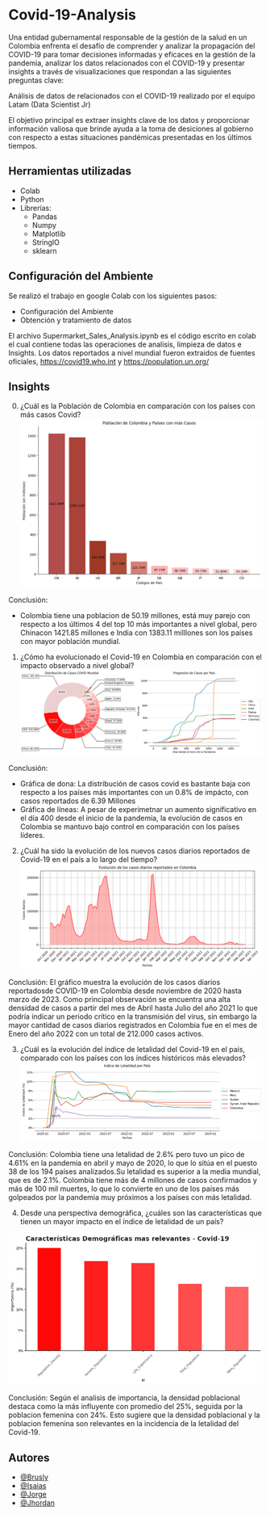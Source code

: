 # Covid-19-Analysis
Una entidad gubernamental responsable de la gestión de la salud en un Colombia enfrenta el desafío de comprender y analizar la propagación del COVID-19 para tomar decisiones informadas y eficaces en la gestión de la pandemia, analizar los datos relacionados con el COVID-19 y presentar insights a través de visualizaciones que respondan a las siguientes preguntas clave:

Análisis de datos de relacionados con el COVID-19 realizado por el equipo Latam (Data Scientist Jr)

El objetivo principal es extraer insights clave de los datos y proporcionar información valiosa que brinde ayuda a la toma de desiciones al gobierno con respecto a estas situaciones pandémicas presentadas en los últimos tiempos.

## Herramientas utilizadas
- Colab
- Python
- Librerías:
  - Pandas
  - Numpy
  - Matplotlib
  - StringIO
  - sklearn

## Configuración del Ambiente
Se realizó el trabajo en google Colab con los siguientes pasos:
- Configuración del Ambiente
- Obtención y tratamiento de datos

El archivo Supermarket_Sales_Analysis.ipynb es el código escrito en colab el cual contiene todas las operaciones de analisis, limpieza de datos e Insights.
Los datos reportados a nivel mundial fueron extraidos de fuentes oficiales, https://covid19.who.int y https://population.un.org/

## Insights

0. ¿Cuál es la Población de Colombia en comparación con los países con más casos Covid?
![image](https://github.com/TigerXHero/Covid-19-Analysis/blob/main/images/0.png)

Conclusión:
- Colombia tiene una poblacion de 50.19 millones, está muy parejo con respecto a los últimos 4 del top 10 más importantes a nivel global, pero Chinacon 1421.85 millones e India con 1383.11 milllones son los países con mayor población mundial.
  
1. ¿Cómo ha evolucionado el Covid-19 en Colombia en comparación con el impacto observado a nivel global?
![image](https://github.com/TigerXHero/Covid-19-Analysis/blob/main/images/1.png)

Conclusión:
- Gráfica de dona: La distribución de casos covid es bastante baja con respecto a los países más importantes con un 0.8% de impácto, con casos reportados de 6.39 Millones
- Gráfica de líneas: A pesar de experimetnar un aumento significativo en el día 400 desde el inicio de la pandemia, la evolución de casos en Colombia se mantuvo bajo control en comparación con los países líderes.

2. ¿Cuál ha sido la evolución de los nuevos casos diarios reportados de Covid-19 en el país a lo largo del tiempo?
![image](https://github.com/TigerXHero/Covid-19-Analysis/blob/main/images/2.png)

Conclusión:
El gráfico muestra la evolución de los casos diarios reportadosde COVID-19 en Colombia desde noviembre de 2020 hasta
marzo de 2023. Como principal observación se encuentra una
alta densidad de casos a partir del mes de Abril hasta Julio del
año 2021 lo que podría indicar un periodo crítico en la transmisión
del virus, sin embargo la mayor cantidad de casos diarios
registrados en Colombia fue en el mes de Enero del
año 2022 con un total de 212.000 casos activos.

3. ¿Cuál es la evolución del índice de letalidad del Covid-19 en el país, comparado con los países con los índices históricos más elevados?
![image](https://github.com/TigerXHero/Covid-19-Analysis/blob/main/images/3.png)

Conclusión:
Colombia tiene una letalidad de 2.6% pero tuvo un pico de 4.61% en la pandemia en abril y mayo de 2020, lo que lo sitúa en el puesto 38 de los 194 países analizados.Su letalidad es superior a la media mundial, que es de 2.1%. Colombia tiene más de 4 millones de casos confirmados y más de 100 mil muertes, lo que lo convierte en uno de los países más golpeados por la pandemia muy próximos a los países con más letalidad.

4. Desde una perspectiva demográfica, ¿cuáles son las características que tienen un mayor impacto en el índice de letalidad de un país?

![image](https://github.com/TigerXHero/Covid-19-Analysis/blob/main/images/4.png)

Conclusión:
Según el analisis de importancia, la densidad poblacional destaca como
  la más influyente con promedio del 25%, seguida
  por la poblacion femenina con 24%.
  Esto sugiere que la densidad poblacional y
  la poblacion femenina son relevantes
  en la incidencia de la letalidad del Covid-19.


## Autores

- [@Brusly]()
- [@Isaias](isaiasxhero)
- [@Jorge]()
- [@Jhordan]()
